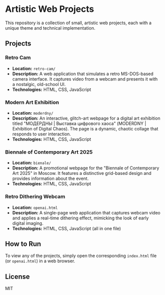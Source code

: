 # Artistic Web Projects

This repository is a collection of small, artistic web projects, each with a unique theme and technical implementation.

## Projects

### Retro Cam
- **Location:** `retro-cam/`
- **Description:** A web application that simulates a retro MS-DOS-based camera interface. It captures video from a webcam and presents it with a nostalgic, old-school UI.
- **Technologies:** HTML, CSS, JavaScript

### Modern Art Exhibition
- **Location:** `moderdny/`
- **Description:** An interactive, glitch-art webpage for a digital art exhibition titled "МОДЕРДНЫ | Выставка цифрового хаоса" (MODERDNY | Exhibition of Digital Chaos). The page is a dynamic, chaotic collage that responds to user interaction.
- **Technologies:** HTML, CSS, JavaScript

### Biennale of Contemporary Art 2025
- **Location:** `bienale/`
- **Description:** A promotional webpage for the "Biennale of Contemporary Art 2025" in Moscow. It features a distinctive grid-based design and provides information about the event.
- **Technologies:** HTML, CSS, JavaScript

### Retro Dithering Webcam
- **Location:** `openai.html`
- **Description:** A single-page web application that captures webcam video and applies a real-time dithering effect, mimicking the look of early digital imaging.
- **Technologies:** HTML, CSS, JavaScript (all in one file)

## How to Run

To view any of the projects, simply open the corresponding `index.html` file (or `openai.html`) in a web browser.

## License

MIT
